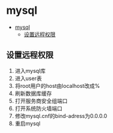 # mysql
<!-- TOC -->
* [mysql](#mysql)
  * [设置远程权限](#设置远程权限)
<!-- TOC -->
##  设置远程权限
1. 进入mysql库
2. 进入user表
3. 将root用户的host由localhost改成%
4. 刷新数据库缓存
5. 打开服务商安全组端口
6. 打开系统防火墙端口
7. 修改mysql.cnf的bind-adress为0.0.0.0
8. 重启mysql